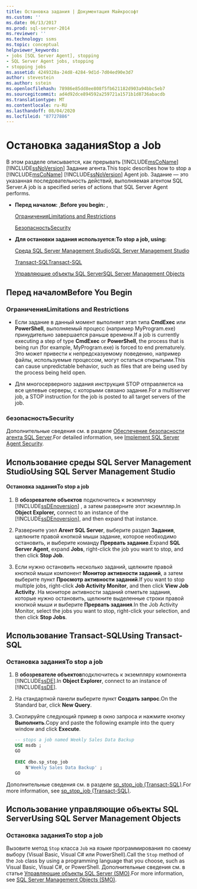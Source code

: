 ```yaml
---
title: Остановка задания | Документация Майкрософт
ms.custom: ''
ms.date: 06/13/2017
ms.prod: sql-server-2014
ms.reviewer: ''
ms.technology: ssms
ms.topic: conceptual
helpviewer_keywords:
- jobs [SQL Server Agent], stopping
- SQL Server Agent jobs, stopping
- stopping jobs
ms.assetid: 4249328a-24d8-4284-9d1d-7d04ed90e3d7
author: stevestein
ms.author: sstein
ms.openlocfilehash: 78986e85dd8ee808f5fb621182d903a94bbc5eb7
ms.sourcegitcommit: ad4d92dce894592a259721a1571b1d8736abacdb
ms.translationtype: MT
ms.contentlocale: ru-RU
ms.lasthandoff: 08/04/2020
ms.locfileid: "87727886"
---
```

# <a name="stop-a-job"></a><span data-ttu-id="eea4a-102">Остановка задания</span><span class="sxs-lookup"><span data-stu-id="eea4a-102">Stop a Job</span></span>
  <span data-ttu-id="eea4a-103">В этом разделе описывается, как прерывать [!INCLUDE[msCoName](../../includes/msconame-md.md)] [!INCLUDE[ssNoVersion](../../includes/ssnoversion-md.md)] Задание агента.</span><span class="sxs-lookup"><span data-stu-id="eea4a-103">This topic describes how to stop a [!INCLUDE[msCoName](../../includes/msconame-md.md)] [!INCLUDE[ssNoVersion](../../includes/ssnoversion-md.md)] Agent job.</span></span> <span data-ttu-id="eea4a-104">Задание — это указанная последовательность действий, выполняемая агентом SQL Server.</span><span class="sxs-lookup"><span data-stu-id="eea4a-104">A job is a specified series of actions that SQL Server Agent performs.</span></span>  
  
-   <span data-ttu-id="eea4a-105">**Перед началом:** ,</span><span class="sxs-lookup"><span data-stu-id="eea4a-105">**Before you begin:**  ,</span></span>  
  
     [<span data-ttu-id="eea4a-106">Ограничения</span><span class="sxs-lookup"><span data-stu-id="eea4a-106">Limitations and Restrictions</span></span>](#Restrictions)  
  
     [<span data-ttu-id="eea4a-107">Безопасность</span><span class="sxs-lookup"><span data-stu-id="eea4a-107">Security</span></span>](#Security)  
  
-   <span data-ttu-id="eea4a-108">**Для остановки задания используется:**</span><span class="sxs-lookup"><span data-stu-id="eea4a-108">**To stop a job, using:**</span></span>  
  
     [<span data-ttu-id="eea4a-109">Среда SQL Server Management Studio</span><span class="sxs-lookup"><span data-stu-id="eea4a-109">SQL Server Management Studio</span></span>](#SSMS)  
  
     [<span data-ttu-id="eea4a-110">Transact-SQL</span><span class="sxs-lookup"><span data-stu-id="eea4a-110">Transact-SQL</span></span>](#TSQL)  
  
     [<span data-ttu-id="eea4a-111">Управляющие объекты SQL Server</span><span class="sxs-lookup"><span data-stu-id="eea4a-111">SQL Server Management Objects</span></span>](#SMO)  
  
##  <a name="before-you-begin"></a><a name="BeforeYouBegin"></a> <span data-ttu-id="eea4a-112">Перед началом</span><span class="sxs-lookup"><span data-stu-id="eea4a-112">Before You Begin</span></span>  
  
###  <a name="limitations-and-restrictions"></a><a name="Restrictions"></a> <span data-ttu-id="eea4a-113">Ограничения</span><span class="sxs-lookup"><span data-stu-id="eea4a-113">Limitations and Restrictions</span></span>  
  
-   <span data-ttu-id="eea4a-114">Если задание в данный момент выполняет этап типа **CmdExec** или **PowerShell**, выполняемый процесс (например MyProgram.exe) принудительно завершается раньше времени.</span><span class="sxs-lookup"><span data-stu-id="eea4a-114">If a job is currently executing a step of type **CmdExec** or **PowerShell**, the process that is being run (for example, MyProgram.exe) is forced to end prematurely.</span></span> <span data-ttu-id="eea4a-115">Это может привести к непредсказуемому поведению, например файлы, используемые процессом, могут остаться открытыми.</span><span class="sxs-lookup"><span data-stu-id="eea4a-115">This can cause unpredictable behavior, such as files that are being used by the process being held open.</span></span>  
  
-   <span data-ttu-id="eea4a-116">Для многосерверного задания инструкция STOP отправляется на все целевые серверы, с которыми связано задание.</span><span class="sxs-lookup"><span data-stu-id="eea4a-116">For a multiserver job, a STOP instruction for the job is posted to all target servers of the job.</span></span>  
  
###  <a name="security"></a><a name="Security"></a> <span data-ttu-id="eea4a-117">безопасность</span><span class="sxs-lookup"><span data-stu-id="eea4a-117">Security</span></span>  
 <span data-ttu-id="eea4a-118">Дополнительные сведения см. в разделе [Обеспечение безопасности агента SQL Server](implement-sql-server-agent-security.md).</span><span class="sxs-lookup"><span data-stu-id="eea4a-118">For detailed information, see [Implement SQL Server Agent Security](implement-sql-server-agent-security.md).</span></span>  
  
##  <a name="using-sql-server-management-studio"></a><a name="SSMS"></a> <span data-ttu-id="eea4a-119">Использование среды SQL Server Management Studio</span><span class="sxs-lookup"><span data-stu-id="eea4a-119">Using SQL Server Management Studio</span></span>  
  
#### <a name="to-stop-a-job"></a><span data-ttu-id="eea4a-120">Остановка задания</span><span class="sxs-lookup"><span data-stu-id="eea4a-120">To stop a job</span></span>  
  
1.  <span data-ttu-id="eea4a-121">В **обозревателе объектов** подключитесь к экземпляру [!INCLUDE[ssDEnoversion](../../includes/ssdenoversion-md.md)] , а затем разверните этот экземпляр.</span><span class="sxs-lookup"><span data-stu-id="eea4a-121">In **Object Explorer,** connect to an instance of the [!INCLUDE[ssDEnoversion](../../includes/ssdenoversion-md.md)], and then expand that instance.</span></span>  
  
2.  <span data-ttu-id="eea4a-122">Разверните узел **Агент SQL Server**, выберите раздел **Задания**, щелкните правой кнопкой мыши задание, которое необходимо остановить, и выберите команду **Прервать задание**.</span><span class="sxs-lookup"><span data-stu-id="eea4a-122">Expand **SQL Server Agent**, expand **Jobs**, right-click the job you want to stop, and then click **Stop Job**.</span></span>  
  
3.  <span data-ttu-id="eea4a-123">Если нужно остановить несколько заданий, щелкните правой кнопкой мыши компонент **Монитор активности заданий**, а затем выберите пункт **Просмотр активности заданий**.</span><span class="sxs-lookup"><span data-stu-id="eea4a-123">If you want to stop multiple jobs, right-click **Job Activity Monitor**, and then click **View Job Activity**.</span></span> <span data-ttu-id="eea4a-124">На мониторе активности заданий отметьте задания, которые нужно остановить, щелкните выделенные строки правой кнопкой мыши и выберите **Прервать задания**.</span><span class="sxs-lookup"><span data-stu-id="eea4a-124">In the Job Activity Monitor, select the jobs you want to stop, right-click your selection, and then click **Stop Jobs**.</span></span>  
  
##  <a name="using-transact-sql"></a><a name="TSQL"></a> <span data-ttu-id="eea4a-125">Использование Transact-SQL</span><span class="sxs-lookup"><span data-stu-id="eea4a-125">Using Transact-SQL</span></span>  
  
### <a name="to-stop-a-job"></a><span data-ttu-id="eea4a-126">Остановка задания</span><span class="sxs-lookup"><span data-stu-id="eea4a-126">To stop a job</span></span>  
  
1.  <span data-ttu-id="eea4a-127">В **обозревателе объектов**подключитесь к экземпляру компонента [!INCLUDE[ssDE](../../includes/ssde-md.md)].</span><span class="sxs-lookup"><span data-stu-id="eea4a-127">In **Object Explorer**, connect to an instance of [!INCLUDE[ssDE](../../includes/ssde-md.md)].</span></span>  
  
2.  <span data-ttu-id="eea4a-128">На стандартной панели выберите пункт **Создать запрос**.</span><span class="sxs-lookup"><span data-stu-id="eea4a-128">On the Standard bar, click **New Query**.</span></span>  
  
3.  <span data-ttu-id="eea4a-129">Скопируйте следующий пример в окно запроса и нажмите кнопку **Выполнить**.</span><span class="sxs-lookup"><span data-stu-id="eea4a-129">Copy and paste the following example into the query window and click **Execute**.</span></span>  
  
    ```sql
    -- stops a job named Weekly Sales Data Backup  
    USE msdb ;  
    GO  
  
    EXEC dbo.sp_stop_job  
        N'Weekly Sales Data Backup' ;  
    GO  
    ```  
  
 <span data-ttu-id="eea4a-130">Дополнительные сведения см. в разделе [sp_stop_job &#40;Transact-SQL&#41;](/sql/relational-databases/system-stored-procedures/sp-stop-job-transact-sql).</span><span class="sxs-lookup"><span data-stu-id="eea4a-130">For more information, see [sp_stop_job &#40;Transact-SQL&#41;](/sql/relational-databases/system-stored-procedures/sp-stop-job-transact-sql).</span></span>  
  
##  <a name="using-sql-server-management-objects"></a><a name="SMO"></a><span data-ttu-id="eea4a-131">Использование управляющие объекты SQL Server</span><span class="sxs-lookup"><span data-stu-id="eea4a-131">Using SQL Server Management Objects</span></span>  

### <a name="to-stop-a-job"></a><span data-ttu-id="eea4a-132">Остановка задания</span><span class="sxs-lookup"><span data-stu-id="eea4a-132">To stop a job</span></span>
  
 <span data-ttu-id="eea4a-133">Вызовите метод `Stop` класса `Job` на языке программирования по своему выбору (Visual Basic, Visual C# или PowerShell).</span><span class="sxs-lookup"><span data-stu-id="eea4a-133">Call the `Stop` method of the `Job` class by using a programming language that you choose, such as Visual Basic, Visual C#, or PowerShell.</span></span> <span data-ttu-id="eea4a-134">Дополнительные сведения см. в статье [Управляющие объекты SQL Server (SMO)](https://msdn.microsoft.com/library/ms162169.aspx).</span><span class="sxs-lookup"><span data-stu-id="eea4a-134">For more information, see [SQL Server Management Objects (SMO)](https://msdn.microsoft.com/library/ms162169.aspx).</span></span>  
